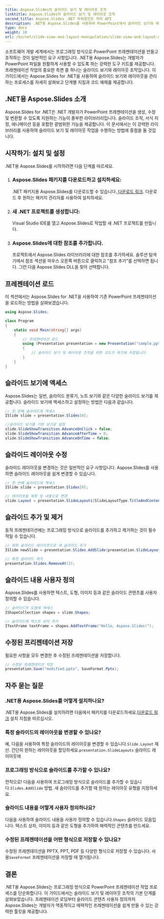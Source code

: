 ```yaml
---
title: Aspose.Slides의 슬라이드 보기 및 레이아웃 조작
linktitle: Aspose.Slides의 슬라이드 보기 및 레이아웃 조작
second_title: Aspose.Slides .NET 파워포인트 처리 API
description: .NET용 Aspose.Slides를 사용하여 PowerPoint에서 슬라이드 보기와 레이아웃을 조작하는 방법을 알아보세요. 코드 예제가 포함된 단계별 가이드입니다.
type: docs
weight: 10
url: /ko/net/slide-view-and-layout-manipulation/slide-view-and-layout-manipulation/
---
```


소프트웨어 개발 세계에서는 프로그래밍 방식으로 PowerPoint 프레젠테이션을 만들고 조작하는 것이 일반적인 요구 사항입니다. .NET용 Aspose.Slides는 개발자가 PowerPoint 파일을 원활하게 사용할 수 있도록 하는 강력한 도구 키트를 제공합니다. 프레젠테이션 작업의 중요한 측면 중 하나는 슬라이드 보기와 레이아웃 조작입니다. 이 가이드에서는 Aspose.Slides for .NET을 사용하여 슬라이드 보기와 레이아웃을 관리하는 프로세스를 자세히 살펴보고 단계별 지침과 코드 예제를 제공합니다.


## .NET용 Aspose.Slides 소개

Aspose.Slides for .NET은 .NET 개발자가 PowerPoint 프레젠테이션을 생성, 수정 및 변환할 수 있도록 지원하는 기능이 풍부한 라이브러리입니다. 슬라이드 조작, 서식 지정, 애니메이션 등을 포함한 광범위한 기능을 제공합니다. 이 문서에서는 이 강력한 라이브러리를 사용하여 슬라이드 보기 및 레이아웃 작업을 수행하는 방법에 중점을 둘 것입니다.

## 시작하기: 설치 및 설정

.NET용 Aspose.Slides를 시작하려면 다음 단계를 따르세요.

1. ### Aspose.Slides 패키지를 다운로드하고 설치하세요:
    .NET 패키지용 Aspose.Slides를 다운로드할 수 있습니다.[ 다운로드 링크](https://releases.aspose.com/slides/net/). 다운로드 후 원하는 패키지 관리자를 사용하여 설치하세요.

2. ### 새 .NET 프로젝트를 생성합니다:
   Visual Studio IDE를 열고 Aspose.Slides로 작업할 새 .NET 프로젝트를 만듭니다.

3. ### Aspose.Slides에 대한 참조를 추가합니다.
   프로젝트에서 Aspose.Slides 라이브러리에 대한 참조를 추가하세요. 솔루션 탐색기에서 참조 섹션을 마우스 오른쪽 버튼으로 클릭하고 "참조 추가"를 선택하면 됩니다. 그런 다음 Aspose.Slides DLL을 찾아 선택합니다.

## 프레젠테이션 로드

이 섹션에서는 Aspose.Slides for .NET을 사용하여 기존 PowerPoint 프레젠테이션을 로드하는 방법을 살펴보겠습니다.

```csharp
using Aspose.Slides;

class Program
{
    static void Main(string[] args)
    {
        // 프레젠테이션 로드
        using (Presentation presentation = new Presentation("sample.pptx"))
        {
            // 슬라이드 보기 및 레이아웃 조작을 위한 코드가 여기에 저장됩니다.
        }
    }
}
```

## 슬라이드 보기에 액세스

Aspose.Slides는 일반, 슬라이드 분류기, 노트 보기와 같은 다양한 슬라이드 보기를 제공합니다. 슬라이드 보기에 액세스하고 설정하는 방법은 다음과 같습니다.

```csharp
// 첫 번째 슬라이드에 액세스
ISlide slide = presentation.Slides[0];

//슬라이드 보기를 기본 보기로 설정
slide.SlideShowTransition.AdvanceOnClick = false;
slide.SlideShowTransition.AdvanceAfterTime = 0;
slide.SlideShowTransition.AdvanceOnTime = false;
```

## 슬라이드 레이아웃 수정

슬라이드 레이아웃을 변경하는 것은 일반적인 요구 사항입니다. Aspose.Slides를 사용하면 슬라이드 레이아웃을 쉽게 변경할 수 있습니다.

```csharp
// 첫 번째 슬라이드에 액세스
ISlide slide = presentation.Slides[0];

// 레이아웃을 제목 및 내용으로 변경
slide.Layout = presentation.SlideLayouts[SlideLayoutType.TitleAndContent];
```

## 슬라이드 추가 및 제거

동적 프레젠테이션에는 프로그래밍 방식으로 슬라이드를 추가하고 제거하는 것이 필수적일 수 있습니다.

```csharp
// 제목 슬라이드 레이아웃으로 새 슬라이드 추가
ISlide newSlide = presentation.Slides.AddSlide(presentation.SlideLayouts[SlideLayoutType.TitleSlide]);

// 특정 슬라이드 제거
presentation.Slides.RemoveAt(2);
```

## 슬라이드 내용 사용자 정의

Aspose.Slides를 사용하면 텍스트, 도형, 이미지 등과 같은 슬라이드 콘텐츠를 사용자 정의할 수 있습니다.

```csharp
// 슬라이드의 도형에 액세스
IShapeCollection shapes = slide.Shapes;

// 슬라이드에 텍스트 상자 추가
ITextFrame textFrame = shapes.AddTextFrame("Hello, Aspose.Slides!");
```

## 수정된 프리젠테이션 저장

필요한 사항을 모두 변경한 후 수정된 프레젠테이션을 저장합니다.

```csharp
// 수정된 프레젠테이션 저장
presentation.Save("modified.pptx", SaveFormat.Pptx);
```

## 자주 묻는 질문

### .NET용 Aspose.Slides를 어떻게 설치하나요?

 .NET용 Aspose.Slides를 설치하려면 다음에서 패키지를 다운로드하세요.[다운로드 링크](https://releases.aspose.com/slides/net/) 설치 지침을 따르십시오.

### 특정 슬라이드의 레이아웃을 변경할 수 있나요?

 예, 다음을 사용하여 특정 슬라이드의 레이아웃을 변경할 수 있습니다.`Slide.Layout` 재산. 간단히 원하는 레이아웃을 할당하세요.`presentation.SlideLayouts` 슬라이드 레이아웃에

### 프로그래밍 방식으로 슬라이드를 추가할 수 있나요?

 전적으로! 다음을 사용하여 프로그래밍 방식으로 슬라이드를 추가할 수 있습니다.`Slides.AddSlide` 방법. 새 슬라이드를 추가할 때 원하는 레이아웃 유형을 지정하세요.

### 슬라이드 내용을 어떻게 사용자 정의하나요?

 다음을 사용하여 슬라이드 내용을 사용자 정의할 수 있습니다.`Shapes` 슬라이드 모음입니다. 텍스트 상자, 이미지 등과 같은 도형을 추가하여 매력적인 콘텐츠를 만드세요.

### 수정된 프레젠테이션을 어떤 형식으로 저장할 수 있나요?

 수정된 프레젠테이션을 PPTX, PPT, PDF 등 다양한 형식으로 저장할 수 있습니다. 사용`SaveFormat` 프레젠테이션을 저장할 때 열거됩니다.

## 결론

.NET용 Aspose.Slides는 프로그래밍 방식으로 PowerPoint 프레젠테이션 작업 프로세스를 단순화합니다. 이 가이드에서는 슬라이드 보기 및 레이아웃 조작의 기본 단계를 살펴보았습니다. 프레젠테이션 로딩부터 슬라이드 콘텐츠 사용자 정의까지 Aspose.Slides는 개발자가 역동적이고 매력적인 프레젠테이션을 쉽게 만들 수 있는 강력한 툴킷을 제공합니다.
